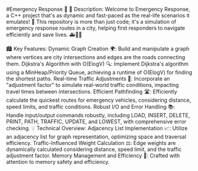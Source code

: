 #Emergency Response 🚨 
🌟 Description:
Welcome to Emergency Response, a C++ project that's as dynamic and fast-paced as the real-life scenarios it emulates! 🌆 This repository is more than just code; it's a simulation of emergency response routes in a city, helping first responders to navigate efficiently and save lives. 🚑🚒🚓

🏙️ Key Features:
Dynamic Graph Creation 🌍: Build and manipulate a graph where vertices are city intersections and edges are the roads connecting them.
Dijkstra's Algorithm with O(ElogV) 🔍: Implement Dijkstra's algorithm using a MinHeap/Priority Queue, achieving a runtime of O(ElogV) for finding the shortest paths.
Real-time Traffic Adjustments 🚦: Incorporate an "adjustment factor" to simulate real-world traffic conditions, impacting travel times between intersections.
Efficient Pathfinding 🛣️: Efficiently calculate the quickest routes for emergency vehicles, considering distance, speed limits, and traffic conditions.
Robust I/O and Error Handling 📚: Handle input/output commands robustly, including LOAD, INSERT, DELETE, PRINT, PATH, TRAFFIC, UPDATE, and LOWEST, with comprehensive error checking.
💡 Technical Overview:
Adjacency List Implementation 📈: Utilize an adjacency list for graph representation, optimizing space and traversal efficiency.
Traffic-Influenced Weight Calculation ⚖️: Edge weights are dynamically calculated considering distance, speed limit, and the traffic adjustment factor.
Memory Management and Efficiency 🧠: Crafted with attention to memory safety and efficiency.
